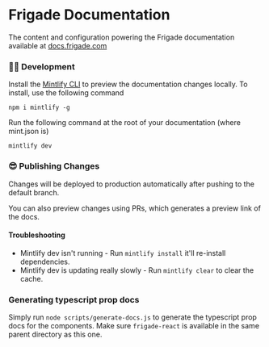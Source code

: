 # Frigade Documentation

The content and configuration powering the Frigade documentation available at [docs.frigade.com](https://docs.frigade.com)

### 👩‍💻 Development

Install the [Mintlify CLI](https://www.npmjs.com/package/mintlify) to preview the documentation changes locally. To install, use the following command

```
npm i mintlify -g
```

Run the following command at the root of your documentation (where mint.json is)

```
mintlify dev
```

### 😎 Publishing Changes

Changes will be deployed to production automatically after pushing to the default branch.

You can also preview changes using PRs, which generates a preview link of the docs.

#### Troubleshooting

- Mintlify dev isn't running - Run `mintlify install` it'll re-install dependencies.
- Mintlify dev is updating really slowly - Run `mintlify clear` to clear the cache.

### Generating typescript prop docs

Simply run `node scripts/generate-docs.js` to generate the typescript prop docs for the components. Make sure `frigade-react` is available in the same parent directory as this one.
